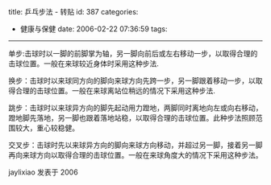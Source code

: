 title: 乒乓步法 - 转贴
id: 387
categories:
  - 健康与保健
date: 2006-02-22 07:36:59
tags:
---

<div id="msgcns!9697D6160EFEBC17!593" class="bvMsg"><div>

单步:击球时以一脚的前脚掌为轴，另一脚向前后或左右移动一步，以取得合理的击球位置。一般在来球较近身体时采用这种步法.

换步：击球时以来球同方向的脚向来球方向先跨一步，另一脚跟着移动一步，以取得合理的击球位置。一般在来球离站位稍远的情况下采用这种步法.

跳步：击球时以来球异方向的脚先起动用力蹬地，两脚同时离地向左或向右移动，蹬地脚先落地，另一脚也跟着落地站稳，以取得合理的击球位置。此种步法照顾范围较大，重心较稳健。

交叉步：击球时先以来球异方向的脚向来球方向移动，并超过另一脚，接着另一脚再向来球方向以取得合理的击球位置。一般在来球角度大的情况下采用这种步法。

jaylixiao 发表于 2006
</div></div>